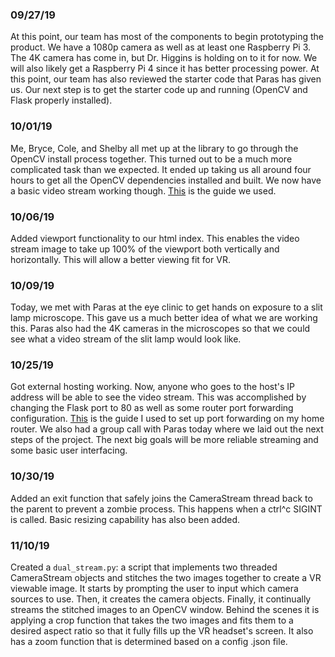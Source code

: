 ### 09/27/19
At this point, our team has most of the components to begin prototyping the product. We have a 1080p camera as well as at least one Raspberry Pi 3. The 4K camera has come in, but Dr. Higgins is holding on to it for now. We will also likely get a Raspberry Pi 4 since it has better processing power. At this point, our team has also reviewed the starter code that Paras has given us. Our next step is to get the starter code up and running (OpenCV and Flask properly installed).

### 10/01/19
Me, Bryce, Cole, and Shelby all met up at the library to go through the OpenCV install process together. This turned out to be a much more complicated task than we expected. It ended up taking us all around four hours to get all the OpenCV dependencies installed and built. We now have a basic video stream working though. [This](https://www.pyimagesearch.com/2018/08/17/install-opencv-4-on-macos/) is the guide we used.

### 10/06/19
Added viewport functionality to our html index. This enables the video stream image to take up 100% of the viewport both vertically and horizontally. This will allow a better viewing fit for VR.

### 10/09/19
Today, we met with Paras at the eye clinic to get hands on exposure to a slit lamp microscope. This gave us a much better idea of what we are working this. Paras also had the 4K cameras in the microscopes so that we could see what a video stream of the slit lamp would look like.

### 10/25/19
Got external hosting working. Now, anyone who goes to the host's IP address will be able to see the video stream. This was accomplished by changing the Flask port to 80 as well as some router port forwarding configuration. [This](https://www.noip.com/support/knowledgebase/general-port-forwarding-guide/) is the guide I used to set up port forwarding on my home router. We also had a group call with Paras today where we laid out the next steps of the project. The next big goals will be more reliable streaming and some basic user interfacing.

### 10/30/19
Added an exit function that safely joins the CameraStream thread back to the parent to prevent a zombie process. This happens when a ctrl^c SIGINT is called. Basic resizing capability has also been added.

### 11/10/19
Created a `dual_stream.py`: a script that implements two threaded CameraStream objects and stitches the two images together to create a VR viewable image. It starts by prompting the user to input which camera sources to use. Then, it creates the camera objects. Finally, it continually streams the stitched images to an OpenCV window. Behind the scenes it is applying a crop function that takes the two images and fits them to a desired aspect ratio so that it fully fills up the VR headset's screen. It also has a zoom function that is determined based on a config .json file.
